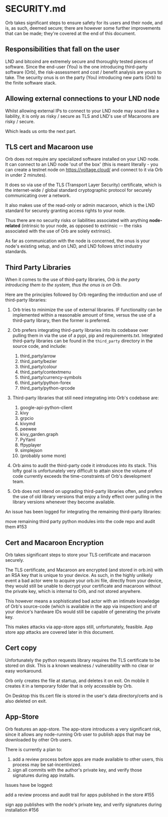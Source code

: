 SECURITY.md
===========

Orb takes significant steps to ensure safety for its users and their node, and is, as such, deemed secure; there are however some further improvements that can be made; they're covered at the end of this document.

Responsibilities that fall on the user
--------------------------------------

LND and bitcoind are extremely secure and thoroughly tested pieces of software. Since the end-user (You) is the one introducing third-party software (Orb), the risk-assessment and cost / benefit analysis are yours to take. The security onus is on the party (You) introducing new parts (Orb) to the finite software stack.

Allowing external connections to your LND node
----------------------------------------------

Whilst allowing external IPs to connect to your LND node may sound like a liability, it is only as risky / secure as TLS and LND's use of Macaroons are risky / secure.

Which leads us onto the next part.

TLS cert and Macaroon use
-------------------------

Orb does not require any specialized software installed on your LND node. It can connect to an LND node 'out of the box' (this is meant literally - you can create a testnet node on https://voltage.cloud/ and connect to it via Orb in under 2 minutes).

It does so via use of the TLS (Transport Layer Security) certificate, which is the internet-wide / global standard cryptographic protocol for securely communicating over a network.

It also makes use of the read-only or admin macaroon, which is the LND standard for securely granting access rights to your node.

Thus there are no security risks or liabilities associated with anything **node-related** (intrinsic to your node, as opposed to extrinsic -- the risks associated with the use of Orb are solely extrinsic).

As far as communication with the node is concerned, the onus is your node's existing setup, and on LND, and LND follows strict industry standards.

Third Party Libraries
---------------------

When it comes to the use of third-party libraries, *Orb is the party introducing them to the system, thus the onus is on Orb*.

Here are the principles followed by Orb regarding the intrduction and use of third-party libraries:

1. Orb tries to minimize the use of external libraries. IF functionality can be implemented within a reasonable amount of time, versus the use of a third-party library, then the former is preferred.

1. Orb prefers integrating third-party libraries into its codebase over pulling them in via the use of a pypi, pip and requirements.txt. Integrated third-party libraries can be found in the `third_party` directory in the source code, and include:
    
    1. third_party/arrow
    1. third_party/bezier
    1. third_party/colour
    1. third_party/contextmenu
    1. third_party/currency-symbols
    1. third_party/python-forex
    1. third_party/python-qrcode

1. Third-party libraries that still need integrating into Orb's codebase are:

    1. google-api-python-client
    1. kivy
    1. grpcio
    1. kivymd
    1. peewee
    1. kivy_garden.graph
    1. PyYaml
    1. ffpyplayer
    1. simplejson
    1. (probably some more)

1. Orb aims to audit the third-party code it introduces into its stack. This lofty goal is unfortunately very difficult to attain since the volume of code currently exceeds the time-constraints of Orb's development team.

1. Orb does not intend on upgrading third-party libraries often, and prefers the use of old library versions that enjoy a lindy effect over pulling in the library versions whenever they become available.

An issue has been logged for integrating the remaining third-party libraries:

move remaining third party python modules into the code repo and audit them #153

Cert and Macaroon Encryption
----------------------------

Orb takes significant steps to store your TLS certificate and macaroon securely.

The TLS certificate, and Macaroon are encrypted (and stored in orb.ini) with an RSA key that is unique to your device. As such, in the highly unlikely event a bad actor were to acquire your orb.ini file, directly from your device, they would still be unable to decrypt your certificate and macaroon without the private key, which is internal to Orb, and not stored anywhere.

This however means a sophisticated bad actor with an intimate knowledge of Orb's source-code (which is available in the app via inspection) and of your device's hardware IDs would still be capable of generating the private key.

This makes attacks via app-store apps still, unfortunately, feasible. App store app attacks are covered later in this document.

Cert copy
---------

Unfortunately the python requests library requires the TLS certificate to be stored on disk. This is a known weakness / vulnerability with no clear or easy workaround.

Orb only creates the file at startup, and deletes it on exit. On mobile it creates it in a temporary folder that is only accessible by Orb.

On Desktop this tls.cert file is stored in the user's data directory/certs and is also deleted on exit.

App-Store
---------

Orb features an app-store. The app-store introduces a very significant risk, since it allows any node-running Orb user to publish apps that may be downloaded by other Orb users.

There is currently a plan to:

1. add a review process before apps are made available to other users, this process may be sat-incentivized.
1. sign all commits with the author's private key, and verify those signatures during app installs.

Issues have be logged:

add a review process and audit trail for apps published in the store #155

sign app publishes with the node's private key, and verify signatures during installation #156



